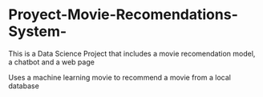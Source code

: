 # Proyect-Movie-Recomendations-System-
This is a Data Science Project that includes a movie recomendation model, a chatbot and a web page

Uses a machine learning movie to recommend a movie from a local database
